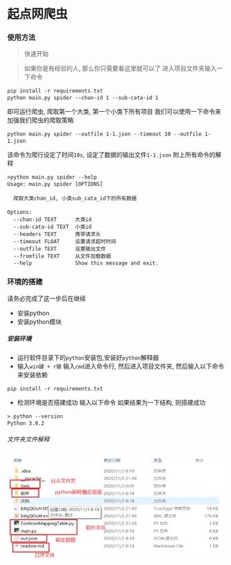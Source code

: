 # 起点网爬虫

### 使用方法
> 快速开始

> 如果你是有经验的人, 那么你只需要看这里就可以了
进入项目文件夹输入一下命令
```
pip install -r requirements.txt
python main.py spider --chan-id 1 --sub-cata-id 1 
```
即可运行爬虫, 爬取第一个大类, 第一个小类下所有项目
我们可以使用一下命令来加强我们爬虫的爬取策略
```
python main.py spider --outfile 1-1.json --timeout 10 --outfile 1-1.json
```
该命令为爬行设定了时间`10s`, 设定了数据的输出文件`1-1.json`
附上所有命令的解释
```
>python main.py spider --help 
Usage: main.py spider [OPTIONS]

  爬取大类chan_id, 小类sub_cata_id下的所有数据

Options:
  --chan-id TEXT      大类id
  --sub-cata-id TEXT  小类id
  --headers TEXT      携带请求头
  --timeout FLOAT     设置请求超时时间
  --outfile TEXT      设置输出文件
  --fromfile TEXT     从文件加载数据
  --help              Show this message and exit.

```

### 环境的搭建
请务必完成了这一步后在继续
* 安装python
* 安装python模块

##### 安装环境

-  运行软件目录下的`python`安装包,安装好`python`解释器
- 输入`win键 + r键` 输入`cmd`进入命令行, 然后进入项目文件夹, 然后输入以下命令来安装依赖
```
pip install -r requirements.txt
```
- 检测环境是否搭建成功 输入以下命令 如果结果为一下结构, 则搭建成功
```
> python --version
Python 3.8.2
```


###### 文件夹文件解释
![文件夹结构](文档/图片/文件夹结构.png)

